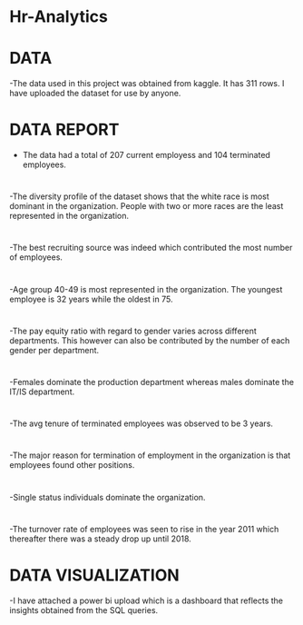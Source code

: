 # Hr-Analytics

# DATA
-The data used in this project was obtained from kaggle. It has 311 rows. I have uploaded the dataset for use by anyone.

# DATA REPORT
 - The data had a total of 207 current employess and 104 terminated employees.
#
 -The diversity profile of the dataset shows that the white race is most dominant in the organization. People with two or more races are the least represented in the organization.
 #
 -The best recruiting source was indeed which contributed the most number of employees.
 #
 -Age group 40-49 is most represented in the organization. The youngest employee is 32 years while the oldest in 75.
 #
 -The pay equity ratio with regard to gender varies across different departments. This however can also be contributed by the number of each gender per department. 
 #
 -Females dominate the production department whereas males dominate the IT/IS department.
 #
 -The avg tenure of terminated employees was observed to be 3 years.
 #
 -The major reason for termination of employment in the organization is that employees found other positions.
 #
 -Single status individuals dominate the organization.
 #
 -The turnover rate of employees was seen to rise in the year 2011 which thereafter there was a steady drop up until 2018. 
 #

 # DATA VISUALIZATION
  -I have attached a power bi upload which is a dashboard that reflects the insights obtained from the SQL queries.
